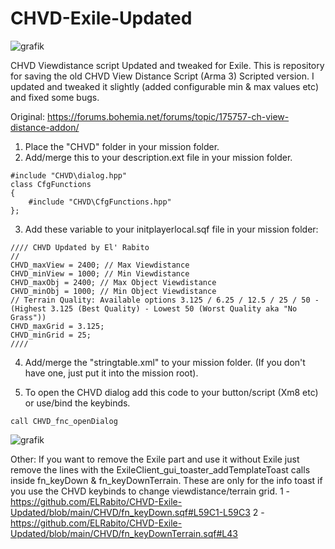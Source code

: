 # CHVD-Exile-Updated

![grafik](https://github.com/ELRabito/CHVD-Exile-Updated/assets/39779934/1a8765c5-977f-4697-9370-b03523a1af53)

CHVD Viewdistance script Updated and tweaked for Exile.
This is repository for saving the old CHVD View Distance Script (Arma 3) Scripted version.
I updated and tweaked it slightly (added configurable min & max values etc) and fixed some bugs. 

Original: https://forums.bohemia.net/forums/topic/175757-ch-view-distance-addon/

1. Place the "CHVD" folder in your mission folder.
2. Add/merge this to your description.ext file in your mission folder.
```
#include "CHVD\dialog.hpp"
class CfgFunctions
{
    #include "CHVD\CfgFunctions.hpp"
};
```

3. Add these variable to your initplayerlocal.sqf file in your mission folder:
```
//// CHVD Updated by El' Rabito
//
CHVD_maxView = 2400; // Max Viewdistance
CHVD_minView = 1000; // Min Viewdistance
CHVD_maxObj = 2400; // Max Object Viewdistance
CHVD_minObj = 1000; // Min Object Viewdistance
// Terrain Quality: Available options 3.125 / 6.25 / 12.5 / 25 / 50 - (Highest 3.125 (Best Quality) - Lowest 50 (Worst Quality aka "No Grass"))
CHVD_maxGrid = 3.125;
CHVD_minGrid = 25;
////
```

4. Add/merge the "stringtable.xml" to your mission folder. (If you don't have one, just put it into the mission root).

5. To open the CHVD dialog add this code to your button/script (Xm8 etc) or use/bind the keybinds.
```
call CHVD_fnc_openDialog
```
![grafik](https://github.com/ELRabito/CHVD-Exile-Updated/assets/39779934/0c7c0197-f0f0-4150-aef2-ea1759834d38)

Other: If you want to remove the Exile part and use it without Exile just remove the lines with the ExileClient_gui_toaster_addTemplateToast calls inside fn_keyDown & fn_keyDownTerrain.
These are only for the info toast if you use the CHVD keybinds to change viewdistance/terrain grid. 
1 - https://github.com/ELRabito/CHVD-Exile-Updated/blob/main/CHVD/fn_keyDown.sqf#L59C1-L59C3
2 - https://github.com/ELRabito/CHVD-Exile-Updated/blob/main/CHVD/fn_keyDownTerrain.sqf#L43
